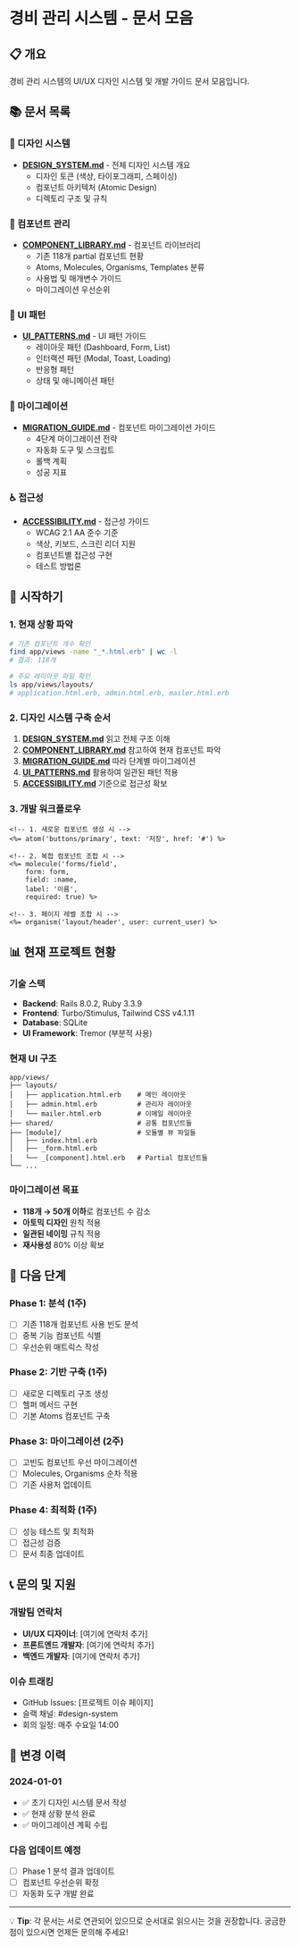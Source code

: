 # 경비 관리 시스템 - 문서 모음

## 📋 개요
경비 관리 시스템의 UI/UX 디자인 시스템 및 개발 가이드 문서 모음입니다.

## 📚 문서 목록

### 🎨 디자인 시스템
- **[DESIGN_SYSTEM.md](./DESIGN_SYSTEM.md)** - 전체 디자인 시스템 개요
  - 디자인 토큰 (색상, 타이포그래피, 스페이싱)
  - 컴포넌트 아키텍처 (Atomic Design)
  - 디렉토리 구조 및 규칙

### 🧩 컴포넌트 관리
- **[COMPONENT_LIBRARY.md](./COMPONENT_LIBRARY.md)** - 컴포넌트 라이브러리
  - 기존 118개 partial 컴포넌트 현황
  - Atoms, Molecules, Organisms, Templates 분류
  - 사용법 및 매개변수 가이드
  - 마이그레이션 우선순위

### 🎯 UI 패턴
- **[UI_PATTERNS.md](./UI_PATTERNS.md)** - UI 패턴 가이드
  - 레이아웃 패턴 (Dashboard, Form, List)
  - 인터랙션 패턴 (Modal, Toast, Loading)
  - 반응형 패턴
  - 상태 및 애니메이션 패턴

### 🔄 마이그레이션
- **[MIGRATION_GUIDE.md](./MIGRATION_GUIDE.md)** - 컴포넌트 마이그레이션 가이드
  - 4단계 마이그레이션 전략
  - 자동화 도구 및 스크립트
  - 롤백 계획
  - 성공 지표

### ♿ 접근성
- **[ACCESSIBILITY.md](./ACCESSIBILITY.md)** - 접근성 가이드
  - WCAG 2.1 AA 준수 기준
  - 색상, 키보드, 스크린 리더 지원
  - 컴포넌트별 접근성 구현
  - 테스트 방법론

## 🚀 시작하기

### 1. 현재 상황 파악
```bash
# 기존 컴포넌트 개수 확인
find app/views -name "_*.html.erb" | wc -l
# 결과: 118개

# 주요 레이아웃 파일 확인
ls app/views/layouts/
# application.html.erb, admin.html.erb, mailer.html.erb
```

### 2. 디자인 시스템 구축 순서
1. **[DESIGN_SYSTEM.md](./DESIGN_SYSTEM.md)** 읽고 전체 구조 이해
2. **[COMPONENT_LIBRARY.md](./COMPONENT_LIBRARY.md)** 참고하여 현재 컴포넌트 파악
3. **[MIGRATION_GUIDE.md](./MIGRATION_GUIDE.md)** 따라 단계별 마이그레이션
4. **[UI_PATTERNS.md](./UI_PATTERNS.md)** 활용하여 일관된 패턴 적용
5. **[ACCESSIBILITY.md](./ACCESSIBILITY.md)** 기준으로 접근성 확보

### 3. 개발 워크플로우
```erb
<!-- 1. 새로운 컴포넌트 생성 시 -->
<%= atom('buttons/primary', text: '저장', href: '#') %>

<!-- 2. 복합 컴포넌트 조합 시 -->
<%= molecule('forms/field', 
    form: form, 
    field: :name, 
    label: '이름', 
    required: true) %>

<!-- 3. 페이지 레벨 조합 시 -->
<%= organism('layout/header', user: current_user) %>
```

## 📊 현재 프로젝트 현황

### 기술 스택
- **Backend**: Rails 8.0.2, Ruby 3.3.9
- **Frontend**: Turbo/Stimulus, Tailwind CSS v4.1.11
- **Database**: SQLite
- **UI Framework**: Tremor (부분적 사용)

### 현재 UI 구조
```
app/views/
├── layouts/
│   ├── application.html.erb    # 메인 레이아웃
│   ├── admin.html.erb          # 관리자 레이아웃  
│   └── mailer.html.erb         # 이메일 레이아웃
├── shared/                     # 공통 컴포넌트들
├── [module]/                   # 모듈별 뷰 파일들
│   ├── index.html.erb
│   ├── _form.html.erb
│   └── _[component].html.erb   # Partial 컴포넌트들
└── ...
```

### 마이그레이션 목표
- **118개 → 50개 이하**로 컴포넌트 수 감소
- **아토믹 디자인** 원칙 적용
- **일관된 네이밍** 규칙 적용
- **재사용성** 80% 이상 확보

## 🎯 다음 단계

### Phase 1: 분석 (1주)
- [ ] 기존 118개 컴포넌트 사용 빈도 분석
- [ ] 중복 기능 컴포넌트 식별
- [ ] 우선순위 매트릭스 작성

### Phase 2: 기반 구축 (1주)  
- [ ] 새로운 디렉토리 구조 생성
- [ ] 헬퍼 메서드 구현
- [ ] 기본 Atoms 컴포넌트 구축

### Phase 3: 마이그레이션 (2주)
- [ ] 고빈도 컴포넌트 우선 마이그레이션
- [ ] Molecules, Organisms 순차 적용
- [ ] 기존 사용처 업데이트

### Phase 4: 최적화 (1주)
- [ ] 성능 테스트 및 최적화
- [ ] 접근성 검증
- [ ] 문서 최종 업데이트

## 📞 문의 및 지원

### 개발팀 연락처
- **UI/UX 디자이너**: [여기에 연락처 추가]
- **프론트엔드 개발자**: [여기에 연락처 추가]
- **백엔드 개발자**: [여기에 연락처 추가]

### 이슈 트래킹
- GitHub Issues: [프로젝트 이슈 페이지]
- 슬랙 채널: #design-system
- 회의 일정: 매주 수요일 14:00

## 📝 변경 이력

### 2024-01-01
- ✅ 초기 디자인 시스템 문서 작성
- ✅ 현재 상황 분석 완료
- ✅ 마이그레이션 계획 수립

### 다음 업데이트 예정
- [ ] Phase 1 분석 결과 업데이트
- [ ] 컴포넌트 우선순위 확정
- [ ] 자동화 도구 개발 완료

---

💡 **Tip**: 각 문서는 서로 연관되어 있으므로 순서대로 읽으시는 것을 권장합니다. 궁금한 점이 있으시면 언제든 문의해 주세요!